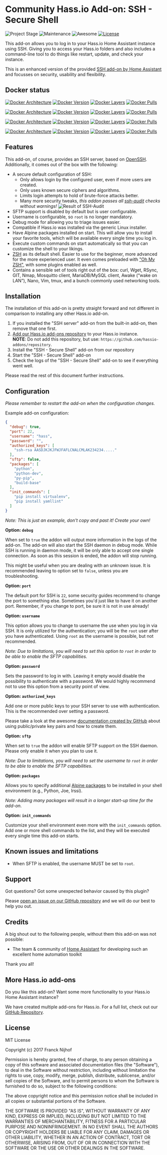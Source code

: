 # Community Hass.io Add-on: SSH - Secure Shell

![Project Stage][project-stage-shield]
![Maintenance][maintenance-shield]
![Awesome][awesome-shield]
[![License][license-shield]](LICENSE.md)

This add-on allows you to log in to your Hass.io Home Assistant instance using
SSH. Giving you to access your Hass.io folders and also includes a
command-line tool to do things like restart, update, and check your instance.

This is an enhanced version of the provided 
[SSH add-on by Home Assistant][hass-ssh] and focusses on security,
usability and flexibility.

## Docker status

[![Docker Architecture][armhf-arch-shield]][armhf-dockerhub]
[![Docker Version][armhf-version-shield]][armhf-microbadger]
[![Docker Layers][armhf-layers-shield]][armhf-microbadger]
[![Docker Pulls][armhf-pulls-shield]][armhf-dockerhub]

[![Docker Architecture][aarch64-arch-shield]][aarch64-dockerhub]
[![Docker Version][aarch64-version-shield]][aarch64-microbadger]
[![Docker Layers][aarch64-layers-shield]][aarch64-microbadger]
[![Docker Pulls][aarch64-pulls-shield]][aarch64-dockerhub]

[![Docker Architecture][amd64-arch-shield]][amd64-dockerhub]
[![Docker Version][amd64-version-shield]][amd64-microbadger]
[![Docker Layers][amd64-layers-shield]][amd64-microbadger]
[![Docker Pulls][amd64-pulls-shield]][amd64-dockerhub]

[![Docker Architecture][i386-arch-shield]][i386-dockerhub]
[![Docker Version][i386-version-shield]][i386-microbadger]
[![Docker Layers][i386-layers-shield]][i386-microbadger]
[![Docker Pulls][i386-pulls-shield]][i386-dockerhub]

## Features

This add-on, of course, provides an SSH server, based on [OpenSSH][openssh].
Additionally, it comes out of the box with the following:

- A secure default configuration of SSH:
  - Only allows login by the configured user, even if more users are created.
  - Only uses known secure ciphers and algorithms.
  - Limits login attempts to hold of brute-force attacks better.
  - Many more security tweaks, *this addon passes all [ssh-audit] checks
    without warnings!*
    ![Result of SSH-Audit](images/ssh-audit.png)
- SFTP support is disabled by default but is user configurable.
- Username is configurable, so `root` is no longer mandatory.
- Debug mode for allowing you to triage issues easier.
- Compatible if Hass.io was installed via the generic Linux installer.
- Have Alpine packages installed on start. This will allow you to install your
favorite tools, which will be available every single time you log in.
- Execute custom commands on start automatically so that you can customize the 
shell to your likings.
- [ZSH][zsh] as its default shell. Easier to use for the beginner, more advanced
for the more experienced user. It even comes preloaded with 
["Oh My ZSH"][ohmyzsh], with some plugins enabled as well.
- Contains a sensible set of tools right out of the box: curl, Wget, RSync, GIT,
Nmap, Mosquitto client, MariaDB/MySQL client, Awake (“wake on LAN”), Nano, Vim,
tmux, and a bunch commonly used networking tools.

## Installation

The installation of this add-on is pretty straight forward and not different in
comparison to installing any other Hass.io add-on.

1. If you installed the "SSH server" add-on from the built-in add-on, then
    remove that one first.
2. [Add our Hass.io add-ons repository][repository] to your Hass.io instance.  
    **NOTE**: Do not add this repository, but use:
    `https://github.com/hassio-addons/repository`.
3. Install the "SSH - Secure Shell" add-on from our repository
5. Start the "SSH - Secure Shell" add-on
6. Check the logs of the "SSH - Secure Shell" add-on to see if everything
    went well.

Please read the rest of this document further instructions.

## Configuration

_Please remember to restart the add-on when the configuration changes._

Example add-on configuration:
```json
{
  "debug": true,
  "port": 22,
  "username": "hass",
  "password": "",
  "authorized_keys": [
    "ssh-rsa AASDJKJKJFWJFAFLCNALCMLAK234234....."
  ],
  "sftp": false,
  "packages": [
    "python",
    "python-dev",
    "py-pip",
    "build-base"
  ],
  "init_commands": [
    "pip install virtualenv",
    "pip install yamllint"
  ]
}
```
_*Note*: This is just an example, don't copy and past it! Create your own!_

**Option: `debug`**

When set to `true` the addon will output more information in the logs of the
add-on. The add-on will also start the SSH daemon in debug mode. While SSH is
running in daemon mode, it will be only able to accept one single connection. As
soon as this session is ended, the addon will stop running.

This might be useful when you are dealing with an unknown issue. It is
recommended leaving to option set to `false`, unless you are troubleshooting.

**Option: `port`**

The default port for SSH is `22`, some security guides recommend to
change the port to something else. Sometimes you'd just like to have it on
another port. Remember, if you change to port, be sure it is not in use 
already!

**Option: `username`**

This option allows you to change to username the use when you log in via SSH.
It is only utilized for the authentication; you will be the `root` user after
you have authenticated. Using `root` as the username is possible, but not
recommended.

_*Note*: Due to limitations, you will need to set this option to `root` in
order to be able to enable the SFTP capabilities._

**Option: `password`**

Sets the password to log in with. Leaving it empty would disable the possibility
to authenticate with a password. We would highly recommend not to use this
option from a security point of view.

**Option: `authorized_keys`**

Add one or more public keys to your SSH server to use with authentication.
This is the recommended over setting a password.

Please take a look at the awesome [documentation created by GitHub][github-ssh]
about using public/private key pairs and how to create them.

**Option: `sftp`**

When set to `true` the addon will enable SFTP support on the SSH daemon.
Please only enable it when you plan to use it.

_*Note*: Due to limitations, you will need to set the username to `root` in
order to be able to enable the SFTP capabilities._

**Option: `packages`**

Allows you to specify additional [Alpine packages][alpine-packages] to be 
installed in your shell environment (e.g., Python, Joe, Irssi).

_*Note*: Adding many packages will result in a longer start-up 
time for the add-on._

**Option: `init_commands`**

Customize your shell environment even more with the `init_commands` option.
Add one or more shell commands to the list, and they will be executed every
single time this add-on starts. 

## Known issues and limitations

- When SFTP is enabled, the username MUST be set to `root`. 

## Support

Got questions? Got some unexpected behavior caused by this plugin?

Please [open an issue on our GitHub repository][issues] and we will do our best
to help you out.

## Credits

A big shout out to the following people, without them this add-on was not 
possible:

- The team & community of [Home Assistant][home-assistant] for developing such
  an excellent home automation toolkit

Thank you all!

## More Hass.io add-ons

Do you like this add-on? Want some more functionality to your Hass.io Home
Assistant instance?

We have created multiple add-ons for Hass.io. For a full list, check out
our [GitHub Repository][repository].

## License

MIT License

Copyright (c) 2017 Franck Nijhof

Permission is hereby granted, free of charge, to any person obtaining a copy
of this software and associated documentation files (the "Software"), to deal
in the Software without restriction, including without limitation the rights
to use, copy, modify, merge, publish, distribute, sublicense, and/or sell
copies of the Software, and to permit persons to whom the Software is
furnished to do so, subject to the following conditions:

The above copyright notice and this permission notice shall be included in all
copies or substantial portions of the Software.

THE SOFTWARE IS PROVIDED "AS IS", WITHOUT WARRANTY OF ANY KIND, EXPRESS OR
IMPLIED, INCLUDING BUT NOT LIMITED TO THE WARRANTIES OF MERCHANTABILITY,
FITNESS FOR A PARTICULAR PURPOSE AND NONINFRINGEMENT. IN NO EVENT SHALL THE
AUTHORS OR COPYRIGHT HOLDERS BE LIABLE FOR ANY CLAIM, DAMAGES OR OTHER
LIABILITY, WHETHER IN AN ACTION OF CONTRACT, TORT OR OTHERWISE, ARISING FROM,
OUT OF OR IN CONNECTION WITH THE SOFTWARE OR THE USE OR OTHER DEALINGS IN THE
SOFTWARE.

[aarch64-arch-shield]: https://img.shields.io/badge/architecture-aarch64-blue.svg
[aarch64-dockerhub]: https://hub.docker.com/r/hassioaddons/ssh-aarch64
[aarch64-layers-shield]: https://images.microbadger.com/badges/image/hassioaddons/ssh-aarch64.svg
[aarch64-microbadger]: https://microbadger.com/images/hassioaddons/ssh-aarch64
[aarch64-pulls-shield]: https://img.shields.io/docker/pulls/hassioaddons/ssh-aarch64.svg
[aarch64-version-shield]: https://images.microbadger.com/badges/version/hassioaddons/ssh-aarch64.svg
[alpine-packages]: https://pkgs.alpinelinux.org/packages
[amd64-arch-shield]: https://img.shields.io/badge/architecture-amd64-blue.svg
[amd64-dockerhub]: https://hub.docker.com/r/hassioaddons/ssh-amd64
[amd64-layers-shield]: https://images.microbadger.com/badges/image/hassioaddons/ssh-amd64.svg
[amd64-microbadger]: https://microbadger.com/images/hassioaddons/ssh-amd64
[amd64-pulls-shield]: https://img.shields.io/docker/pulls/hassioaddons/ssh-amd64.svg
[amd64-version-shield]: https://images.microbadger.com/badges/version/hassioaddons/ssh-amd64.svg
[armhf-arch-shield]: https://img.shields.io/badge/architecture-armhf-blue.svg
[armhf-dockerhub]: https://hub.docker.com/r/hassioaddons/ssh-armhf
[armhf-layers-shield]: https://images.microbadger.com/badges/image/hassioaddons/ssh-armhf.svg
[armhf-microbadger]: https://microbadger.com/images/hassioaddons/ssh-armhf
[armhf-pulls-shield]: https://img.shields.io/docker/pulls/hassioaddons/ssh-armhf.svg
[armhf-version-shield]: https://images.microbadger.com/badges/version/hassioaddons/ssh-armhf.svg
[awesome-shield]: https://img.shields.io/badge/awesome%3F-yes-brightgreen.svg
[github-ssh]: https://help.github.com/articles/connecting-to-github-with-ssh/
[hass-ssh]: https://home-assistant.io/addons/ssh/
[home-assistant]: https://home-assistant.io
[i386-arch-shield]: https://img.shields.io/badge/architecture-i386-blue.svg
[i386-dockerhub]: https://hub.docker.com/r/hassioaddons/ssh-i386
[i386-layers-shield]: https://images.microbadger.com/badges/image/hassioaddons/ssh-i386.svg
[i386-microbadger]: https://microbadger.com/images/hassioaddons/ssh-i386
[i386-pulls-shield]: https://img.shields.io/docker/pulls/hassioaddons/ssh-i386.svg
[i386-version-shield]: https://images.microbadger.com/badges/version/hassioaddons/ssh-i386.svg
[issues]: https://github.com/hassio-addons/addon-ssh/issues
[license-shield]: https://img.shields.io/github/license/hassio-addons/addon-ssh.svg
[maintenance-shield]: https://img.shields.io/maintenance/yes/2017.svg
[ohmyzsh]: http://ohmyz.sh/
[openssh]: https://www.openssh.com/
[project-stage-shield]: https://img.shields.io/badge/Project%20Stage-Development-yellowgreen.svg
[repository]: https://github.com/hassio-addons/repository
[ssh-audit]: https://github.com/arthepsy/ssh-audit
[zsh]: https://en.wikipedia.org/wiki/Z_shell
